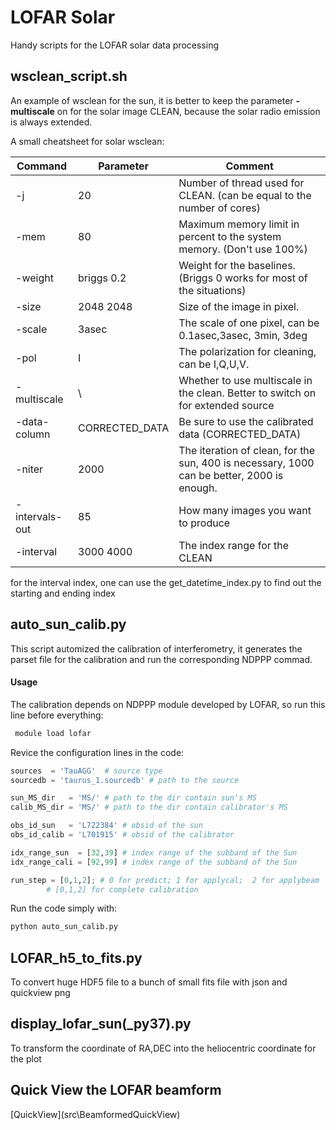 # LOFAR Solar
 Handy scripts for the LOFAR solar data processing

## wsclean\_script.sh

An example of wsclean for the sun, it is better to keep the parameter **-multiscale** on for the solar image CLEAN, because the solar radio emission is always extended.

A small cheatsheet for solar wsclean:

| Command        | Parameter      | Comment                                                                                      |
|----------------|----------------|----------------------------------------------------------------------------------------------|
| -j             | 20             | Number of thread used for CLEAN.  (can be equal to the number of cores)                      |
| -mem           | 80             | Maximum memory limit in percent to  the system memory. (Don't use 100%)                      |
| -weight        | briggs 0.2     | Weight for the baselines. (Briggs 0  works for most of the situations)                       |
| -size          | 2048 2048      | Size of the image in pixel.                                                                  |
| -scale         | 3asec          | The scale of one pixel, can be  0.1asec,3asec, 3min, 3deg                                    |
| -pol           | I              | The polarization for cleaning,  can be I,Q,U,V.                                              |
| -multiscale    | \              | Whether to use multiscale in the  clean. Better to switch on for  extended source            |
| -data-column   | CORRECTED\_DATA | Be sure to use the calibrated data  (CORRECTED\_DATA)                                       |
| -niter         | 2000           | The iteration of clean, for the sun,  400 is necessary, 1000 can be better,  2000 is enough. |
| -intervals-out | 85             | How many images you want to produce                                                          |
| -interval      | 3000 4000      | The index range for the CLEAN                                                                |

for the interval index, one can use the get\_datetime\_index.py to find out the starting and ending index


## auto\_sun\_calib.py

 This script automized the calibration of interferometry, it generates the parset file for the calibration and run the corresponding NDPPP commad.

#### Usage

 The calibration depends on NDPPP module developed by LOFAR, so run this line before everything:

```bash
 module load lofar
```

Revice the configuration lines in the code:
```python
sources  = 'TauAGG'  # source type
sourcedb = 'taurus_1.sourcedb' # path to the source

sun_MS_dir   = 'MS/' # path to the dir contain sun's MS 
calib_MS_dir = 'MS/' # path to the dir contain calibrator's MS

obs_id_sun   = 'L722384' # obsid of the sun
obs_id_calib = 'L701915' # obsid of the calibrator

idx_range_sun  = [32,39] # index range of the subband of the Sun
idx_range_cali = [92,99] # index range of the subband of the Sun

run_step = [0,1,2]; # 0 for predict; 1 for applycal;  2 for applybeam
		# [0,1,2] for complete calibration
```

Run the code simply  with:

```bash
python auto_sun_calib.py
```


## LOFAR\_h5\_to\_fits.py

To convert huge HDF5 file to a bunch of small fits file with json and quickview png


## display\_lofar\_sun(\_py37).py

To transform the coordinate of RA,DEC into the heliocentric coordinate for the plot

## Quick View the LOFAR beamform

[QuickView](src\BeamformedQuickView\)
